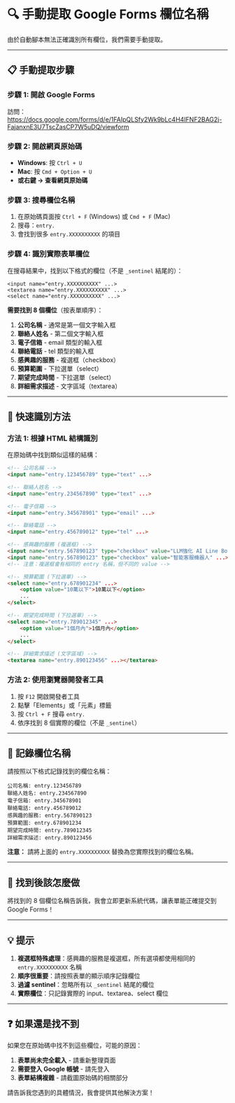 # 🔍 手動提取 Google Forms 欄位名稱

由於自動腳本無法正確識別所有欄位，我們需要手動提取。

---

## 📋 手動提取步驟

### 步驟 1: 開啟 Google Forms
訪問：https://docs.google.com/forms/d/e/1FAIpQLSfy2Wk9bLc4H4IFNF2BAG2j-FajanxnE3U7TscZasCP7W5uDQ/viewform

### 步驟 2: 開啟網頁原始碼
- **Windows**: 按 `Ctrl + U`
- **Mac**: 按 `Cmd + Option + U`
- **或右鍵 → 查看網頁原始碼**

### 步驟 3: 搜尋欄位名稱
1. 在原始碼頁面按 `Ctrl + F` (Windows) 或 `Cmd + F` (Mac)
2. 搜尋：`entry.`
3. 會找到很多 `entry.XXXXXXXXXX` 的項目

### 步驟 4: 識別實際表單欄位

在搜尋結果中，找到以下格式的欄位（不是 `_sentinel` 結尾的）：

```
<input name="entry.XXXXXXXXXX" ...>
<textarea name="entry.XXXXXXXXXX" ...>
<select name="entry.XXXXXXXXXX" ...>
```

**需要找到 8 個欄位**（按表單順序）：

1. **公司名稱** - 通常是第一個文字輸入框
2. **聯絡人姓名** - 第二個文字輸入框
3. **電子信箱** - email 類型的輸入框
4. **聯絡電話** - tel 類型的輸入框
5. **感興趣的服務** - 複選框（checkbox）
6. **預算範圍** - 下拉選單（select）
7. **期望完成時間** - 下拉選單（select）
8. **詳細需求描述** - 文字區域（textarea）

---

## 🎯 快速識別方法

### 方法 1: 根據 HTML 結構識別

在原始碼中找到類似這樣的結構：

```html
<!-- 公司名稱 -->
<input name="entry.123456789" type="text" ...>

<!-- 聯絡人姓名 -->
<input name="entry.234567890" type="text" ...>

<!-- 電子信箱 -->
<input name="entry.345678901" type="email" ...>

<!-- 聯絡電話 -->
<input name="entry.456789012" type="tel" ...>

<!-- 感興趣的服務 (複選框) -->
<input name="entry.567890123" type="checkbox" value="LLM強化 AI Line Bot" ...>
<input name="entry.567890123" type="checkbox" value="智能客服機器人" ...>
<!-- 注意：複選框會有相同的 entry 名稱，但不同的 value -->

<!-- 預算範圍 (下拉選單) -->
<select name="entry.678901234" ...>
    <option value="10萬以下">10萬以下</option>
    ...
</select>

<!-- 期望完成時間 (下拉選單) -->
<select name="entry.789012345" ...>
    <option value="1個月內">1個月內</option>
    ...
</select>

<!-- 詳細需求描述 (文字區域) -->
<textarea name="entry.890123456" ...></textarea>
```

### 方法 2: 使用瀏覽器開發者工具

1. 按 `F12` 開啟開發者工具
2. 點擊「Elements」或「元素」標籤
3. 按 `Ctrl + F` 搜尋 `entry.`
4. 依序找到 8 個實際的欄位（不是 `_sentinel`）

---

## 📝 記錄欄位名稱

請按照以下格式記錄找到的欄位名稱：

```
公司名稱: entry.123456789
聯絡人姓名: entry.234567890
電子信箱: entry.345678901
聯絡電話: entry.456789012
感興趣的服務: entry.567890123
預算範圍: entry.678901234
期望完成時間: entry.789012345
詳細需求描述: entry.890123456
```

**注意：** 請將上面的 `entry.XXXXXXXXXX` 替換為您實際找到的欄位名稱。

---

## 🚀 找到後該怎麼做

將找到的 8 個欄位名稱告訴我，我會立即更新系統代碼，讓表單能正確提交到 Google Forms！

---

## 💡 提示

1. **複選框特殊處理**：感興趣的服務是複選框，所有選項都使用相同的 `entry.XXXXXXXXXX` 名稱
2. **順序很重要**：請按照表單的顯示順序記錄欄位
3. **過濾 sentinel**：忽略所有以 `_sentinel` 結尾的欄位
4. **實際欄位**：只記錄實際的 input、textarea、select 欄位

---

## ❓ 如果還是找不到

如果您在原始碼中找不到這些欄位，可能的原因：

1. **表單尚未完全載入** - 請重新整理頁面
2. **需要登入 Google 帳號** - 請先登入
3. **表單結構複雜** - 請截圖原始碼的相關部分

請告訴我您遇到的具體情況，我會提供其他解決方案！
